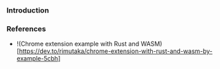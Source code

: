 ### Introduction

### References
- !(Chrome extension example with Rust and WASM)[https://dev.to/rimutaka/chrome-extension-with-rust-and-wasm-by-example-5cbh]
